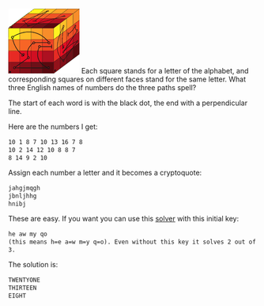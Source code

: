 ![CryptoCube](GamesMay09.gif)
Each square stands for a letter of the alphabet, and corresponding
squares on different faces stand for the same letter. What three English
names of numbers do the three paths spell?

The start of each word is with the black dot, the end with a
perpendicular line.

Here are the numbers I get:

    10 1 8 7 10 13 16 7 8
    10 2 14 12 10 8 8 7
    8 14 9 2 10

Assign each number a letter and it becomes a cryptoquote:

    jahgjmqgh
    jbnljhhg
    hnibj

These are easy. If you want you can use this
[solver](http://home.hiwaay.net/~kdunn/problems/ciphform.shtml) with
this initial key:

    he aw my qo
    (this means h=e a=w m=y q=o). Even without this key it solves 2 out of 3.

The solution is:

    TWENTYONE
    THIRTEEN
    EIGHT


